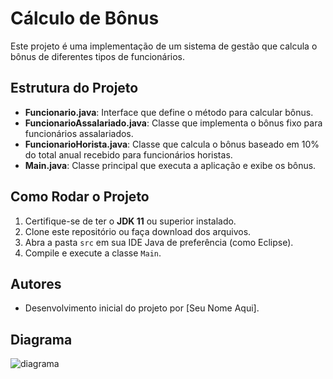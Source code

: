 # Cálculo de Bônus

Este projeto é uma implementação de um sistema de gestão que calcula o bônus de diferentes tipos de funcionários.

## Estrutura do Projeto

- **Funcionario.java**: Interface que define o método para calcular bônus.
- **FuncionarioAssalariado.java**: Classe que implementa o bônus fixo para funcionários assalariados.
- **FuncionarioHorista.java**: Classe que calcula o bônus baseado em 10% do total anual recebido para funcionários horistas.
- **Main.java**: Classe principal que executa a aplicação e exibe os bônus.

## Como Rodar o Projeto

1. Certifique-se de ter o **JDK 11** ou superior instalado.
2. Clone este repositório ou faça download dos arquivos.
3. Abra a pasta `src` em sua IDE Java de preferência (como Eclipse).
4. Compile e execute a classe `Main`.

## Autores

- Desenvolvimento inicial do projeto por [Seu Nome Aqui].

## Diagrama
![diagrama](https://github.com/LcasQueirxz/INTERFACE/blob/main/image/Captura%20de%20Tela%202024-10-29%20%C3%A0s%2020.14.41.png)
